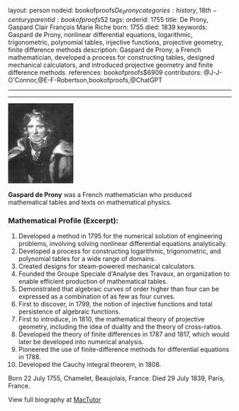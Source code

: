 layout: person
nodeid: bookofproofs$De_Prony
categories: history,18th-century
parentid: bookofproofs$52
tags: 
orderid: 1755
title: De Prony, Gaspard Clair François Marie Riche
born: 1755
died: 1839
keywords: Gaspard de Prony, nonlinear differential equations, logarithmic, trigonometric, polynomial tables, injective functions, projective geometry, finite difference methods
description: Gaspard de Prony, a French mathematician, developed a process for constructing tables, designed mechanical calculators, and introduced projective geometry and finite difference methods.
references: bookofproofs$6909
contributors: @J-J-O'Connor,@E-F-Robertson,bookofproofs,@ChatGPT

---



---

![De_Prony.jpg](https://github.com/bookofproofs/bookofproofs.github.io/blob/main/_sources/_assets/images/portraits/De_Prony.jpg?raw=true)

**Gaspard de Prony** was a French mathematician who produced mathematical tables and texts on mathematical physics.

### Mathematical Profile (Excerpt):
1. Developed a method in 1795 for the numerical solution of engineering problems, involving solving nonlinear differential equations analytically.
2. Developed a process for constructing logarithmic, trigonometric, and polynomial tables for a wide range of domains.
3. Created designs for steam-powered mechanical calculators.
4. Founded the Groupe Speciale d'Analyse des Travaux, an organization to enable efficient production of mathematical tables.
5. Demonstrated that algebraic curves of order higher than four can be expressed as a combination of as few as four curves.
6. First to discover, in 1799, the notion of injective functions and total persistence of algebraic functions.
7. First to introduce, in 1810, the mathematical theory of projective geometry, including the idea of duality and the theory of cross-ratios.
8. Developed the theory of finite differences in 1787 and 1817, which would later be developed into numerical analysis.
9. Pioneered the use of finite-difference methods for differential equations in 1788.
10. Developed the Cauchy integral theorem, in 1808.

Born 22 July 1755, Chamelet, Beaujolais, France. Died 29 July 1839, Paris, France.

View full biography at [MacTutor](https://mathshistory.st-andrews.ac.uk/Biographies/De_Prony/)
